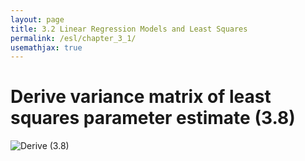 ```yaml
---
layout: page
title: 3.2 Linear Regression Models and Least Squares
permalink: /esl/chapter_3_1/
usemathjax: true
---
```


# Derive variance matrix of least squares parameter estimate (3.8)
![Derive (3.8)](/assets/esl/3.8.jpg)